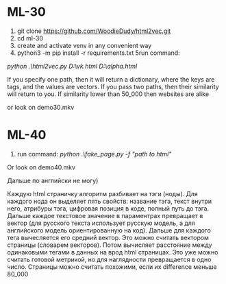 # ML-30
1) git clone https://github.com/WoodieDudy/html2vec.git
2) cd ml-30
3) create and activate venv in any convenient way
4) python3 -m pip install -r requirements.txt
5run command:

*python .\html2vec.py D:\vk.html D:\alpha.html*

If you specify one path, then it will return a dictionary, where the keys are tags, and the values are vectors.
If you pass two paths, then their similarity will return to you.
If similarity lower than 50_000 then websites are alike

or look on demo30.mkv




# ML-40
1) run command:
*python .\fake_page.py -f "path to html"*

Or look on demo40.mkv


Дальше по английски не могу)

Каждую html страничку алгоритм разбивает на тэги (ноды).
Для каждого нода он выделяет пять свойств: название тэга,
текст внутри него, атрибуры тэга, цифровая позиция в коде,
полный путь до тэга. Дальше каждое текстовое значение в параментрах
превращает в вектор (для русского текста использует русскую модель, а для английского модель ориентированную на код).
Дальше для каждого тега вычесляется его средний вектор. Это можно считать вектором страницы (словарем векторов). Потом вычисляет расстояние между одинаковыми тегами
в данных на врод html страницах. Это уже можно считать готовой метрикой, но для наглядности превращается в одно число.
Страницы можно считать похожими, если их difference меньше 80_000